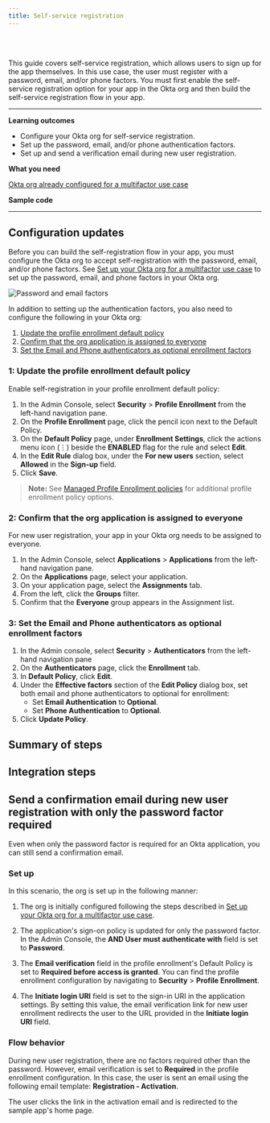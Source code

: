 ```yaml
---
title: Self-service registration
---
```


<div class="oie-embedded-sdk">

<ApiLifecycle access="ie" /><br>
<ApiLifecycle access="Limited GA" /><br>

<StackSelector class="cleaner-selector"/>

This guide covers self-service registration, which allows users to sign up for the app themselves. In this use case, the user must register with a password, email, and/or phone factors. You must first enable the self-service registration option for your app in the Okta org and then build the self-service registration flow in your app.

---

**Learning outcomes**

* Configure your Okta org for self-service registration.
* Set up the password, email, and/or phone authentication factors.
* Set up and send a verification email during new user registration.

**What you need**

[Okta org already configured for a multifactor use case](/docs/guides/oie-embedded-common-org-setup/-/main/#set-up-your-okta-org-for-a-multifactor-use-case)

**Sample code**

<StackSelector snippet="samplecode" noSelector />

---

## Configuration updates

Before you can build the self-registration flow in your app, you must configure the Okta org to accept self-registration with the password, email, and/or phone factors. See [Set up your Okta org for a multifactor use case](/docs/guides/oie-embedded-common-org-setup/-/main/#set-up-your-okta-org-for-a-multifactor-use-case) to set up the password, email, and phone factors in your Okta org.

<div class="common-image-format">

![Password and email factors](/img/oie-embedded-sdk/factor-password-email-or-phone.png)

</div>

In addition to setting up the authentication factors, you also need to configure the following in your Okta org:

1. [Update the profile enrollment default policy](#_1-update-the-profile-enrollment-default-policy)
2. [Confirm that the org application is assigned to everyone](#_2-confirm-that-the-org-application-is-assigned-to-everyone)
3. [Set the Email and Phone authenticators as optional enrollment factors](#_3-set-the-email-and-phone-authenticators-as-optional-enrollment-factors)

### 1: Update the profile enrollment default policy

Enable self-registration in your profile enrollment default policy:

1. In the Admin Console, select **Security** > **Profile Enrollment** from the left-hand navigation pane.
1. On the **Profile Enrollment** page, click the pencil icon next to the Default Policy.
1. On the **Default Policy** page, under **Enrollment Settings**, click the actions menu icon (⋮) beside the **ENABLED** flag for the rule and select **Edit**.
1. In the **Edit Rule** dialog box, under the **For new users** section, select **Allowed** in the **Sign-up** field.
1. Click **Save**.

> **Note:** See [Managed Profile Enrollment policies](https://help.okta.com/okta_help.htm?type=oie&id=ext-create-profile-enrollment) for additional profile enrollment policy options.

### 2: Confirm that the org application is assigned to everyone

For new user registration, your app in your Okta org needs to be assigned to everyone.

1. In the Admin Console, select **Applications** > **Applications** from the left-hand navigation pane.
1. On the **Applications** page, select your application.
1. On your application page, select the **Assignments** tab.
1. From the left, click the **Groups** filter.
1. Confirm that the **Everyone** group appears in the Assignment list.

### 3: Set the Email and Phone authenticators as optional enrollment factors

1. In the Admin console, select **Security** > **Authenticators** from the left-hand navigation pane
1. On the **Authenticators** page, click the **Enrollment** tab.
1. In **Default Policy**, click **Edit**.
1. Under the **Effective factors** section of the **Edit Policy** dialog box, set both email and phone authenticators to optional for enrollment:
   * Set **Email Authentication** to **Optional**.
   * Set **Phone Authentication** to **Optional**.
1. Click **Update Policy**.

## Summary of steps

<StackSelector snippet="summaryofsteps" noSelector />

## Integration steps

<StackSelector snippet="integrationsteps" noSelector />

## Send a confirmation email during new user registration with only the password factor required

Even when only the password factor is required for an Okta application, you can still send a confirmation email.

### Set up

In this scenario, the org is set up in the following manner:

1. The org is initially configured following the steps described in [Set up your Okta org for a multifactor use case](/docs/guides/oie-embedded-common-org-setup/-/main/#set-up-your-okta-org-for-a-multifactor-use-case).

2. The application's sign-on policy is updated for only the password factor. In the Admin Console, the **AND User must authenticate with** field is set to **Password**.

3. The **Email verification** field in the profile enrollment's Default Policy is set to **Required before access is granted**. You can find the profile enrollment configuration by navigating to **Security** > **Profile Enrollment**.

4. The **Initiate login URI** field is set to the sign-in URI in the application settings. By setting this value, the email verification link for new user enrollment redirects the user to the URL provided in the **Initiate login URI** field.

### Flow behavior

During new user registration, there are no factors required other than the password. However, email verification is set to **Required** in the profile enrollment configuration. In this case, the user is sent an email using
the following email template: **Registration - Activation**.

The user clicks the link in the activation email and is redirected to the sample app's home page.

</div>
